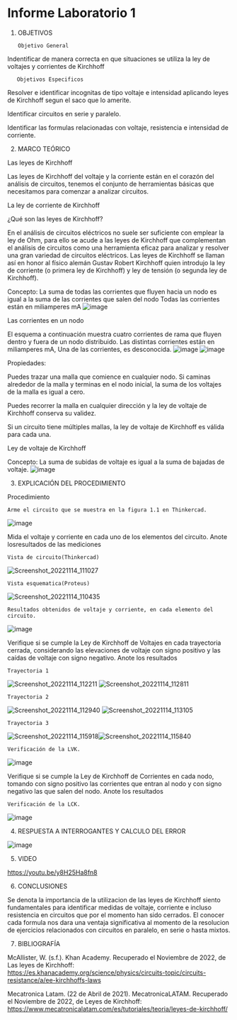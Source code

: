# Informe Laboratorio 1


1. OBJETIVOS
  
       Objetivo General

Indentificar de manera correcta en que situaciones se utiliza la ley de voltajes y corrientes de Kirchhoff

       Objetivos Especificos

Resolver e identificar incognitas de tipo voltaje e intensidad aplicando leyes de Kirchhoff segun el saco que lo amerite.

Identificar circuitos en serie y paralelo.

Identificar las formulas relacionadas con voltaje, resistencia e intensidad de corriente.

2. MARCO TEÓRICO 

Las leyes de Kirchhoff

Las leyes de Kirchhoff del voltaje y la corriente están en el corazón del análisis de circuitos, tenemos el conjunto de herramientas básicas que necesitamos para comenzar a analizar circuitos. 

La ley de corriente de Kirchhoff

¿Qué son las leyes de Kirchhoff?

En el análisis de circuitos eléctricos no suele ser suficiente con emplear la ley de Ohm, para ello se acude a las leyes de Kirchhoff que complementan el análisis de circuitos como una herramienta eficaz para analizar y resolver una gran variedad de circuitos eléctricos. Las leyes de Kirchhoff se llaman así en honor al físico alemán Gustav Robert Kirchhoff quien introdujo la ley de corriente (o primera ley de Kirchhoff) y ley de tensión (o segunda ley de Kirchhoff).

Concepto: La suma de todas las corrientes que fluyen hacia un nodo es igual a la suma de las corrientes que salen del nodo
Todas las corrientes están en miliamperes mA
![image](https://user-images.githubusercontent.com/116781677/201862585-0cae5ba9-d763-4b47-942e-5f854f2ebbd6.png)

Las corrientes en un nodo

El esquema a continuación muestra cuatro corrientes de rama que fluyen dentro y fuera de un nodo distribuido. Las distintas corrientes están en miliamperes mA, Una de las corrientes, es desconocida.
![image](https://user-images.githubusercontent.com/116781677/201862962-e18b3d09-552c-4b2b-9181-3d3d3ff74c80.png)
![image](https://user-images.githubusercontent.com/116781677/201863309-107d0c5b-dfbc-4a83-9051-0d8a0835813d.png)

Propiedades: 

Puedes trazar una malla que comience en cualquier nodo. Si caminas alrededor de la malla y terminas en el nodo inicial, la suma de los voltajes de la malla es igual a cero.

Puedes recorrer la malla en cualquier dirección y la ley de voltaje de Kirchhoff conserva su validez.

Si un circuito tiene múltiples mallas, la ley de voltaje de Kirchhoff es válida para cada una.

Ley de voltaje de Kirchhoff

Concepto: La suma de subidas de voltaje es igual a la suma de bajadas de voltaje.
![image](https://user-images.githubusercontent.com/116781677/201862523-eec7759b-69b4-4bc4-b9ee-4b43c5e7eebc.png)


3. EXPLICACIÓN DEL PROCEDIMIENTO

Procedimiento

    Arme el circuito que se muestra en la figura 1.1 en Thinkercad.
 
![image](https://user-images.githubusercontent.com/116781677/201838743-03907352-db1b-4be3-bd0d-69db955d2059.png)

Mida el voltaje y corriente en cada uno de los elementos del circuito. Anote losresultados de las mediciones

    Vista de circuito(Thinkercad)
    
![Screenshot_20221114_111027](https://user-images.githubusercontent.com/116781677/201839855-d560bcc6-d9e1-4a1b-94ea-2b174ed0de92.png)

    Vista esquematica(Proteus)
   
![Screenshot_20221114_110435](https://user-images.githubusercontent.com/116781677/201839914-74be743c-cd87-4d17-afdf-9d05ed70965d.png)


    Resultados obtenidos de voltaje y corriente, en cada elemento del circuito.
    
![image](https://user-images.githubusercontent.com/116781677/201838921-03a6be2b-0306-4739-a12b-12066a2de44d.png)

Verifique si se cumple la Ley de Kirchhoff de Voltajes en cada trayectoria cerrada, considerando las elevaciones de voltaje con signo positivo y las caídas de voltaje con signo negativo. Anote los resultados

    Trayectoria 1
    
![Screenshot_20221114_112211](https://user-images.githubusercontent.com/116781677/201840174-3444faaa-2f3f-4127-a9e4-1f7365e224c7.png)
![Screenshot_20221114_112811](https://user-images.githubusercontent.com/116781677/201840190-037eed11-1515-402d-8c9b-49a70df333d6.png)

    Trayectoria 2
    
 ![Screenshot_20221114_112940](https://user-images.githubusercontent.com/116781677/201840205-0f0b9cde-0029-487b-a7ab-ba79d72ec16c.png)
![Screenshot_20221114_113105](https://user-images.githubusercontent.com/116781677/201840214-99924e6a-d3f6-45cc-930f-9b315b9755ad.png)
   
    Trayectoria 3
    
![Screenshot_20221114_115918](https://user-images.githubusercontent.com/116781677/201840326-f890090c-2be1-4733-b85a-73efebc4296f.png)![Screenshot_20221114_115840](https://user-images.githubusercontent.com/116781677/201840250-c0bf128b-63b6-43da-9dc7-1f5fbbb7f0c0.png)
   
    Verificación de la LVK.

![image](https://user-images.githubusercontent.com/116781677/201839088-ff90ea51-3813-4933-b82f-86803fb799f1.png)

Verifique si se cumple la Ley de Kirchhoff de Corrientes en cada nodo, tomando con signo positivo las corrientes que entran al nodo y con signo negativo las que salen
del nodo. Anote los resultados

    Verificación de la LCK.
    
![image](https://user-images.githubusercontent.com/116781677/201839561-e04188ac-a3ee-4bde-99d4-866b830222a4.png)


4. RESPUESTA A INTERROGANTES Y CALCULO DEL ERROR

![image](https://user-images.githubusercontent.com/116781677/201845781-e2c1318c-e47b-4f76-b622-12701fd24d17.png)

5. VIDEO

https://youtu.be/y8H25Ha8fn8

6. CONCLUSIONES

Se denota la importancia de la utilizacion de las leyes de Kirchhoff siento fundamentales para identificar medidas de voltaje, corriente e incluso resistencia en circuitos que por el momento han sido cerrados.
El conocer cada formula nos dara una ventaja significativa al momento de la resolucion de ejercicios relacionados con circuitos en paralelo, en serie o hasta mixtos.

7. BIBLIOGRAFÍA

McAllister, W. (s.f.). Khan Academy. Recuperado el Noviembre de 2022, de Las leyes de Kirchhoff: https://es.khanacademy.org/science/physics/circuits-topic/circuits-resistance/a/ee-kirchhoffs-laws

Mecatronica Latam. (22 de Abril de 2021). MecatronicaLATAM. Recuperado el Noviembre de 2022, de Leyes de Kirchhoff: https://www.mecatronicalatam.com/es/tutoriales/teoria/leyes-de-kirchhoff/


